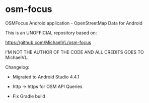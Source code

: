 # osm-focus
OSMFocus Android application - OpenStreetMap Data for Android

This is an UNOFFICIAL repository based on:

https://github.com/MichaelVL/osm-focus

I'M NOT THE AUTHOR OF THE CODE AND ALL CREDITS GOES TO MichaelVL.

Changelog:

* Migrated to Android Studio 4.4.1

* http -> https for OSM API Queries

* Fix Gradle build

